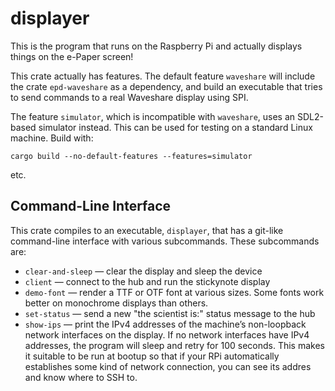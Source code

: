 # displayer

This is the program that runs on the Raspberry Pi and actually displays things
on the e-Paper screen!

This crate actually has features. The default feature `waveshare` will include
the crate `epd-waveshare` as a dependency, and build an executable that tries
to send commands to a real Waveshare display using SPI.

The feature `simulator`, which is incompatible with `waveshare`, uses an
SDL2-based simulator instead. This can be used for testing on a standard Linux
machine. Build with:

```
cargo build --no-default-features --features=simulator
```

etc.


## Command-Line Interface

This crate compiles to an executable, `displayer`, that has a git-like
command-line interface with various subcommands. These subcommands are:

- `clear-and-sleep` — clear the display and sleep the device
- `client` — connect to the hub and run the stickynote display
- `demo-font` — render a TTF or OTF font at various sizes. Some fonts work better
  on monochrome displays than others.
- `set-status` — send a new "the scientist is:" status message to the hub
- `show-ips` — print the IPv4 addresses of the machine’s non-loopback network
  interfaces on the display. If no network interfaces have IPv4 addresses, the
  program will sleep and retry for 100 seconds. This makes it suitable to be
  run at bootup so that if your RPi automatically establishes some kind of
  network connection, you can see its addres and know where to SSH to.
